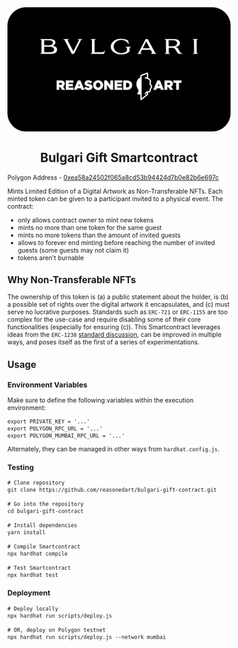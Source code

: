 <div align='center'>
<img src='./bvlgrart.png' />
</div>

<h1 align='center'>Bulgari Gift Smartcontract</h1>

Polygon Address - [0xea58a24502f065a8cd53b94424d7b0e82b6e697c](https://polygonscan.com/address/0xea58a24502f065a8cd53b94424d7b0e82b6e697c#readContract)

Mints Limited Edition of a Digital Artwork as Non-Transferable NFTs. Each minted token can be given to a participant invited to a physical event. The contract:
* only allows contract owner to mint new tokens
* mints no more than one token for the same guest
* mints no more tokens than the amount of invited guests
* allows to forever end minting before reaching the number of invited guests (some guests may not claim it)
* tokens aren't burnable

## Why Non-Transferable NFTs
The ownership of this token is (a) a public statement about the holder, is (b) a possible set of rights over the digital artwork it encapsulates, and (c) must serve no lucrative purposes. Standards such as `ERC-721` or `ERC-1155` are too complex for the use-case and require disabling some of their core functionalities (especially for ensuring (c)). This Smartcontract leverages ideas from the `ERC-1238` [standard discussion](https://github.com/ethereum/EIPs/issues/1238), can be improved in multiple ways, and poses itself as the first of a series of experimentations.

## Usage

### Environment Variables
Make sure to define the following variables within the execution environment:
```
export PRIVATE_KEY = '...'
export POLYGON_RPC_URL = '...'
export POLYGON_MUMBAI_RPC_URL = '...'
```
Alternately, they can be managed in other ways from `hardhat.config.js`.

### Testing
```
# Clone repository
git clone https://github.com/reasonedart/bulgari-gift-contract.git

# Go into the repository
cd bulgari-gift-contract

# Install dependencies
yarn install

# Compile Smartcontract
npx hardhat compile

# Test Smartcontract
npx hardhat test
```

### Deployment
```
# Deploy locally
npx hardhat run scripts/deploy.js

# OR, deploy on Polygon testnet
npx hardhat run scripts/deploy.js --network mumbai
```